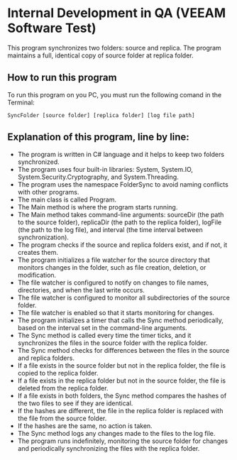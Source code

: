 # Internal Development in QA (VEEAM Software Test)

This program synchronizes two folders: source and replica. The
program maintains a full, identical copy of source folder at replica folder. 

## How to run this program 
    
To run this program on you PC, you must run the following comand in the Terminal:
    
    SyncFolder [source folder] [replica folder] [log file path]

##  Explanation of this program, line by line: 
- The program is written in C# language and it helps to keep two folders synchronized.
- The program uses four built-in libraries: System, System.IO, System.Security.Cryptography, and System.Threading.
- The program uses the namespace FolderSync to avoid naming conflicts with other programs.
- The main class is called Program.
- The Main method is where the program starts running.
- The Main method takes command-line arguments: sourceDir (the path to the source folder), replicaDir (the path to the replica folder), logFile (the path to the log file), and interval (the time interval between synchronization).
- The program checks if the source and replica folders exist, and if not, it creates them.
- The program initializes a file watcher for the source directory that monitors changes in the folder, such as file creation, deletion, or modification.
- The file watcher is configured to notify on changes to file names, directories, and when the last write occurs.
- The file watcher is configured to monitor all subdirectories of the source folder.
- The file watcher is enabled so that it starts monitoring for changes.
- The program initializes a timer that calls the Sync method periodically, based on the interval set in the command-line arguments.
- The Sync method is called every time the timer ticks, and it synchronizes the files in the source folder with the replica folder.
- The Sync method checks for differences between the files in the source and replica folders.
- If a file exists in the source folder but not in the replica folder, the file is copied to the replica folder.
- If a file exists in the replica folder but not in the source folder, the file is deleted from the replica folder.
- If a file exists in both folders, the Sync method compares the hashes of the two files to see if they are identical.
- If the hashes are different, the file in the replica folder is replaced with the file from the source folder.
- If the hashes are the same, no action is taken.
- The Sync method logs any changes made to the files to the log file.
- The program runs indefinitely, monitoring the source folder for changes and periodically synchronizing the files with the replica folder.
